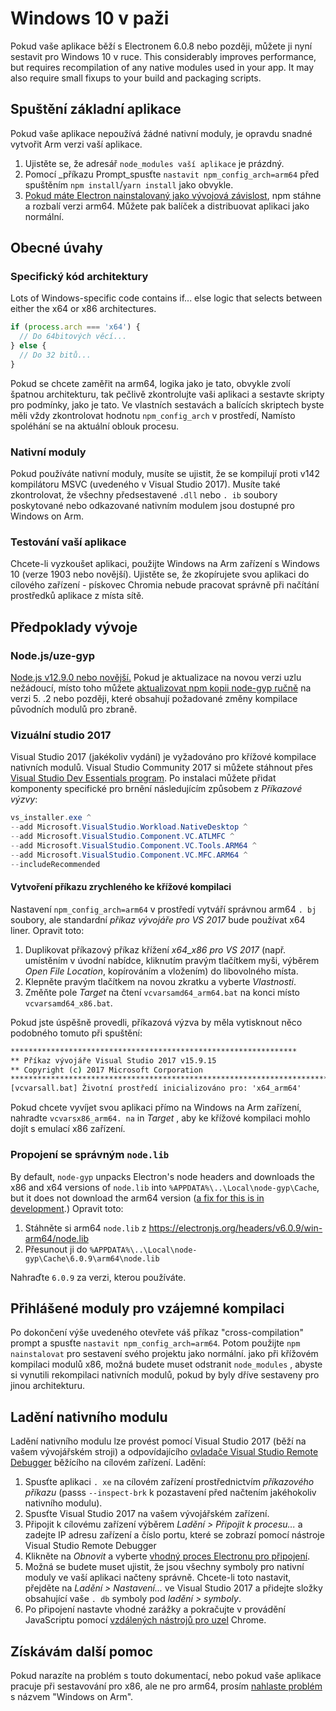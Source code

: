 # Windows 10 v paži

Pokud vaše aplikace běží s Electronem 6.0.8 nebo později, můžete ji nyní sestavit pro Windows 10 v ruce. This considerably improves performance, but requires recompilation of any native modules used in your app. It may also require small fixups to your build and packaging scripts.

## Spuštění základní aplikace

Pokud vaše aplikace nepoužívá žádné nativní moduly, je opravdu snadné vytvořit Arm verzi vaší aplikace.

1. Ujistěte se, že adresář `node_modules vaší aplikace` je prázdný.
2. Pomocí _příkazu Prompt_spusťte `nastavit npm_config_arch=arm64` před spuštěním `npm install`/`yarn install` jako obvykle.
3. [Pokud máte Electron nainstalovaný jako vývojová závislost](quick-start.md#prerequisites), npm stáhne a rozbalí verzi arm64. Můžete pak balíček a distribuovat aplikaci jako normální.

## Obecné úvahy

### Specifický kód architektury

Lots of Windows-specific code contains if... else logic that selects between either the x64 or x86 architectures.

```js
if (process.arch === 'x64') {
  // Do 64bitových věcí...
} else {
  // Do 32 bitů...
}
```

Pokud se chcete zaměřit na arm64, logika jako je tato, obvykle zvolí špatnou architekturu, tak pečlivě zkontrolujte vaši aplikaci a sestavte skripty pro podmínky, jako je tato. Ve vlastních sestavách a balících skriptech byste měli vždy zkontrolovat hodnotu `npm_config_arch` v prostředí, Namísto spoléhání se na aktuální oblouk procesu.

### Nativní moduly

Pokud používáte nativní moduly, musíte se ujistit, že se kompilují proti v142 kompilátoru MSVC (uvedeného v Visual Studio 2017). Musíte také zkontrolovat, že všechny předsestavené `.dll` nebo `. ib` soubory poskytované nebo odkazované nativním modulem jsou dostupné pro Windows on Arm.

### Testování vaší aplikace

Chcete-li vyzkoušet aplikaci, použijte Windows na Arm zařízení s Windows 10 (verze 1903 nebo novější). Ujistěte se, že zkopírujete svou aplikaci do cílového zařízení - pískovec Chromia nebude pracovat správně při načítání prostředků aplikace z místa sítě.

## Předpoklady vývoje

### Node.js/uze-gyp

[Node.js v12.9.0 nebo novější.](https://nodejs.org/en/) Pokud je aktualizace na novou verzi uzlu nežádoucí, místo toho můžete [aktualizovat npm kopii node-gyp ručně](https://github.com/nodejs/node-gyp/wiki/Updating-npm's-bundled-node-gyp) na verzi 5. .2 nebo později, které obsahují požadované změny kompilace původních modulů pro zbraně.

### Vizuální studio 2017

Visual Studio 2017 (jakékoliv vydání) je vyžadováno pro křížové kompilace nativních modulů. Visual Studio Community 2017 si můžete stáhnout přes [Visual Studio Dev Essentials program](https://visualstudio.microsoft.com/dev-essentials/). Po instalaci můžete přidat komponenty specifické pro brnění následujícím způsobem z _Příkazové výzvy_:

```powershell
vs_installer.exe ^
--add Microsoft.VisualStudio.Workload.NativeDesktop ^
--add Microsoft.VisualStudio.Component.VC.ATLMFC ^
--add Microsoft.VisualStudio.Component.VC.Tools.ARM64 ^
--add Microsoft.VisualStudio.Component.VC.MFC.ARM64 ^
--includeRecommended
```

#### Vytvoření příkazu zrychleného ke křížové kompilaci

Nastavení `npm_config_arch=arm64` v prostředí vytváří správnou arm64 `. bj` soubory, ale standardní _příkaz vývojáře pro VS 2017_ bude používat x64 liner. Opravit toto:

1. Duplikovat příkazový příkaz křížení _x64_x86 pro VS 2017_ (např. umístěním v úvodní nabídce, kliknutím pravým tlačítkem myši, výběrem _Open File Location_, kopírováním a vložením) do libovolného místa.
2. Klepněte pravým tlačítkem na novou zkratku a vyberte _Vlastnosti_.
3. Změňte pole _Target_ na čtení `vcvarsamd64_arm64.bat` na konci místo `vcvarsamd64_x86.bat`.

Pokud jste úspěšně provedli, příkazová výzva by měla vytisknout něco podobného tomuto při spuštění:

```bat
****************************************************************
** Příkaz vývojáře Visual Studio 2017 v15.9.15
** Copyright (c) 2017 Microsoft Corporation
**********************************************************************************************
[vcvarsall.bat] Životní prostředí inicializováno pro: 'x64_arm64'
```

Pokud chcete vyvíjet svou aplikaci přímo na Windows na Arm zařízení, nahradte `vcvarsx86_arm64. na` in _Target_ , aby ke křížové kompilaci mohlo dojít s emulací x86 zařízení.

### Propojení se správným `node.lib`

By default, `node-gyp` unpacks Electron's node headers and downloads the x86 and x64 versions of `node.lib` into `%APPDATA%\..\Local\node-gyp\Cache`, but it does not download the arm64 version ([a fix for this is in development](https://github.com/nodejs/node-gyp/pull/1875).) Opravit toto:

1. Stáhněte si arm64 `node.lib` z https://electronjs.org/headers/v6.0.9/win-arm64/node.lib
2. Přesunout ji do `%APPDATA%\..\Local\node-gyp\Cache\6.0.9\arm64\node.lib`

Nahraďte `6.0.9` za verzi, kterou používáte.

## Přihlášené moduly pro vzájemné kompilaci

Po dokončení výše uvedeného otevřete váš příkaz "cross-compilation" prompt a spusťte `nastavit npm_config_arch=arm64`. Potom použijte `npm nainstalovat` pro sestavení svého projektu jako normální. jako při křížovém kompilaci modulů x86, možná budete muset odstranit `node_modules` , abyste si vynutili rekompilaci nativních modulů, pokud by byly dříve sestaveny pro jinou architekturu.

## Ladění nativního modulu

Ladění nativního modulu lze provést pomocí Visual Studio 2017 (běží na vašem vývojářském stroji) a odpovídajícího [ovladače Visual Studio Remote Debugger](https://docs.microsoft.com/en-us/visualstudio/debugger/remote-debugging-cpp?view=vs-2019) běžícího na cílovém zařízení. Ladění:

1. Spusťte aplikaci `. xe` na cílovém zařízení prostřednictvím _příkazového příkazu_ (passs `--inspect-brk` k pozastavení před načtením jakéhokoliv nativního modulu).
2. Spusťte Visual Studio 2017 na vašem vývojářském zařízení.
3. Připojit k cílovému zařízení výběrem _Ladění > Připojit k procesu..._ a zadejte IP adresu zařízení a číslo portu, které se zobrazí pomocí nástroje Visual Studio Remote Debugger
4. Klikněte na _Obnovit_ a vyberte [vhodný proces Electronu pro připojení](../development/debug-instructions-windows.md).
5. Možná se budete muset ujistit, že jsou všechny symboly pro nativní moduly ve vaší aplikaci načteny správně. Chcete-li toto nastavit, přejděte na _Ladění > Nastavení..._ ve Visual Studio 2017 a přidejte složky obsahující vaše `. db` symboly pod _ladění > symboly_.
6. Po připojení nastavte vhodné zarážky a pokračujte v provádění JavaScriptu pomocí [vzdálených nástrojů pro uzel](debugging-main-process.md) Chrome.

## Získávám další pomoc

Pokud narazíte na problém s touto dokumentací, nebo pokud vaše aplikace pracuje při sestavování pro x86, ale ne pro arm64, prosím [nahlaste problém](../development/issues.md) s názvem "Windows on Arm".
